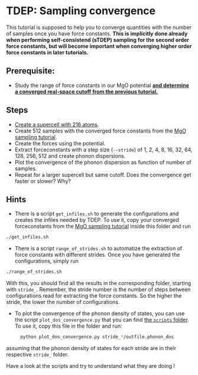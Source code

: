 TDEP: Sampling convergence
===

This tutorial is supposed to help you to converge quantities with the number of samples once you have force constants. **This is implicitly done already when performing self-consistend (sTDEP) sampling for the second order force constants, but will become important when converging higher order force constants in later tutorials.**

## Prerequisite:

- Study the range of force constants in our MgO potential [**and determine a converged real-space cutoff from the previous tutorial.**](../cutoff/README.md)

## Steps

- [Create a supercell with 216 atoms](https://tdep-developers.github.io/tdep/program/generate_structure/).
- Create 512 samples with the converged force constants from the [MgO sampling tutorial](../../01_MgO/README.md).
- Create the forces using the potential.
- Extract forceconstants with a step size (`--stride`) of 1, 2, 4, 8, 16, 32, 64, 128, 256, 512 and create phonon dispersions.
- Plot the convergence of the phonon dispersion as function of number of samples.
- Repeat for a larger supercell but same cutoff. Does the convergence get faster or slower? Why?

## Hints

- There is a script `get_infiles.sh` to generate the configurations and creates the infiles needed by TDEP. To use it, copy your converged forceconstants from the [MgO sampling tutorial](../../01_MgO/README.md) inside this folder and run
```bash
./get_infiles.sh
```

- There is a script `range_of_strides.sh` to automatize the extraction of force constants with different strides. Once you have generated the configurations, simply run
```bash
./range_of_strides.sh
```
With this, you should find all the results in the corresponding folder, starting with `stride_`.
Remember, the stride number is the number of steps between configurations read for extracting the force constants. So the higher the stride, the lower the number of configurations.

- To plot the convergence of the phonon density of states, you can use the script `plot_dos_convergence.py` that you can find [the `scripts` folder](../../scripts). To use it, copy this file in the folder and run:
  ```bash
    python plot_dos_convergence.py stride_*/outfile.phonon_dos
  ```
assuming that the phonon density of states for each stride are in their respective `stride_` folder.

Have a look at the scripts and try to understand what they are doing !
